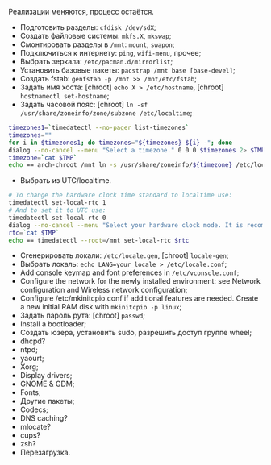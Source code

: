Реализации меняются, процесс остаётся.

* Подготовить разделы: `cfdisk /dev/sdX`;
* Создать файловые системы: `mkfs.X`, `mkswap`;
* Смонтировать разделы в `/mnt`: `mount`, `swapon`;
* Подключиться к интернету: `ping`, `wifi-menu`, прочее;
* Выбрать зеркала: `/etc/pacman.d/mirrorlist`;
* Установить базовые пакеты: `pacstrap /mnt base [base-devel]`;
* Создать fstab: `genfstab -p /mnt >> /mnt/etc/fstab`;
* Задать имя хоста: [chroot] `echo X > /etc/hostname`, [chroot] `hostnamectl set-hostname`;
* Задать часовой пояс: [chroot] `ln -sf /usr/share/zoneinfo/zone/subzone /etc/localtime`;
```sh
timezones1=`timedatectl --no-pager list-timezones`
timezones=""
for i in $timezones1; do timezones="${timezones} ${i} -"; done
dialog --no-cancel --menu "Select a timezone." 0 0 0 $timezones 2> $TMP
timezone=`cat $TMP`
echo == arch-chroot /mnt ln -s /usr/share/zoneinfo/${timezone} /etc/localtime
```
* Выбрать из UTC/localtime.
```sh
# To change the hardware clock time standard to localtime use:
timedatectl set-local-rtc 1
# And to set it to UTC use:
timedatectl set-local-rtc 0
dialog --no-cancel --menu "Select your hardware clock mode. It is recommended to use UTC, but if you have Windows installed, you should you localtime." 0 0 0  0 UTC 1 localtime  2> $TMP
rtc=`cat $TMP`
echo == timedatectl --root=/mnt set-local-rtc $rtc
```
* Сгенерировать локали: `/etc/locale.gen`, [chroot] `locale-gen`;
* Выбрать локаль: `echo LANG=your_locale > /etc/locale.conf`;
* Add console keymap and font preferences in `/etc/vconsole.conf`;
* Configure the network for the newly installed environment: see Network configuration and Wireless network configuration;
* Configure /etc/mkinitcpio.conf if additional features are needed. Create a new initial RAM disk with `mkinitcpio -p linux`;
* Задать пароль рута: [chroot] `passwd`;
* Install a bootloader;
* Создать юзера, установить sudo, разрешить доступ группе wheel;
* dhcpd?
* ntpd;
* yaourt;
* Xorg;
* Display drivers;
* GNOME & GDM;
* Fonts;
* Другие пакеты;
* Codecs;
* DNS caching?
* mlocate?
* cups?
* zsh?
* Перезагрузка.
